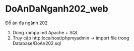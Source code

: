 # DoAnDaNganh202_web
Đồ án đa ngành 202
1. Dùng xampp mở Apache + SQL
2. Truy cập http:localhost/phpmyadmin -> import file trong Database/DoAn202.sql
